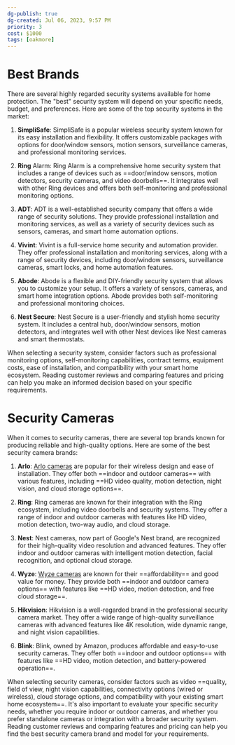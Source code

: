 ```yaml
---
dg-publish: true
dg-created: Jul 06, 2023, 9:57 PM
priority: 3
cost: $1000
tags: [oakmore]
---
```


# Best Brands

There are several highly regarded security systems available for home protection. The "best" security system will depend on your specific needs, budget, and preferences. Here are some of the top security systems in the market:

1. **SimpliSafe**: SimpliSafe is a popular wireless security system known for its easy installation and flexibility. It offers customizable packages with options for door/window sensors, motion sensors, surveillance cameras, and professional monitoring services.
    
2. **Ring** Alarm: Ring Alarm is a comprehensive home security system that includes a range of devices such as ==door/window sensors, motion detectors, security cameras, and video doorbells==. It integrates well with other Ring devices and offers both self-monitoring and professional monitoring options.
    
3. **ADT**: ADT is a well-established security company that offers a wide range of security solutions. They provide professional installation and monitoring services, as well as a variety of security devices such as sensors, cameras, and smart home automation options.
    
4. **Vivint**: Vivint is a full-service home security and automation provider. They offer professional installation and monitoring services, along with a range of security devices, including door/window sensors, surveillance cameras, smart locks, and home automation features.
    
5. **Abode**: Abode is a flexible and DIY-friendly security system that allows you to customize your setup. It offers a variety of sensors, cameras, and smart home integration options. Abode provides both self-monitoring and professional monitoring choices.
    
6. **Nest Secure**: Nest Secure is a user-friendly and stylish home security system. It includes a central hub, door/window sensors, motion detectors, and integrates well with other Nest devices like Nest cameras and smart thermostats.
    

When selecting a security system, consider factors such as professional monitoring options, self-monitoring capabilities, contract terms, equipment costs, ease of installation, and compatibility with your smart home ecosystem. Reading customer reviews and comparing features and pricing can help you make an informed decision based on your specific requirements.

# Security Cameras

When it comes to security cameras, there are several top brands known for producing reliable and high-quality options. Here are some of the best security camera brands:

1. **Arlo**: [Arlo cameras](https://www.arlo.com/en-us/cameras) are popular for their wireless design and ease of installation. They offer both ==indoor and outdoor cameras== with various features, including ==HD video quality, motion detection, night vision, and cloud storage options==.
    
2. **Ring**: Ring cameras are known for their integration with the Ring ecosystem, including video doorbells and security systems. They offer a range of indoor and outdoor cameras with features like HD video, motion detection, two-way audio, and cloud storage.
    
3. **Nest**: Nest cameras, now part of Google's Nest brand, are recognized for their high-quality video resolution and advanced features. They offer indoor and outdoor cameras with intelligent motion detection, facial recognition, and optional cloud storage.
    
4. **Wyze**: [Wyze cameras](https://www.wyze.com/) are known for their ==affordability== and good value for money. They provide both ==indoor and outdoor camera options== with features like ==HD video, motion detection, and free cloud storage==.
    
5. **Hikvision**: Hikvision is a well-regarded brand in the professional security camera market. They offer a wide range of high-quality surveillance cameras with advanced features like 4K resolution, wide dynamic range, and night vision capabilities.
    
6. **Blink**: Blink, owned by Amazon, produces affordable and easy-to-use security cameras. They offer both ==indoor and outdoor options== with features like ==HD video, motion detection, and battery-powered operation==.
    

When selecting security cameras, consider factors such as video ==quality, field of view, night vision capabilities, connectivity options (wired or wireless), cloud storage options, and compatibility with your existing smart home ecosystem==. It's also important to evaluate your specific security needs, whether you require indoor or outdoor cameras, and whether you prefer standalone cameras or integration with a broader security system. Reading customer reviews and comparing features and pricing can help you find the best security camera brand and model for your requirements.